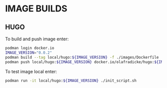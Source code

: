 IMAGE BUILDS
============

HUGO
----

To build and push image enter:

```bash
podman login docker.io
IMAGE_VERSION="0.0.2"
podman build --tag local/hugo:${IMAGE_VERSION} -f ./images/Dockerfile
podman push local/hugo:${IMAGE_VERSION} docker.io/olafradicke/hugo:${IMAGE_VERSION}
```

To test image local enter:

```bash
podman run -it local/hugo:${IMAGE_VERSION} ./init_script.sh
```